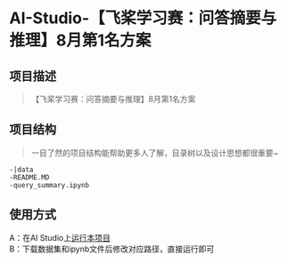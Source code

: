 # AI-Studio-【飞桨学习赛：问答摘要与推理】8月第1名方案

## 项目描述
> 【飞桨学习赛：问答摘要与推理】8月第1名方案

## 项目结构
> 一目了然的项目结构能帮助更多人了解，目录树以及设计思想都很重要~
```
-|data
-README.MD
-query_summary.ipynb
```
## 使用方式
A：在AI Studio上[运行本项目](https://aistudio.baidu.com/aistudio/projectdetail/4464845)  
B：下载数据集和ipynb文件后修改对应路径，直接运行即可
